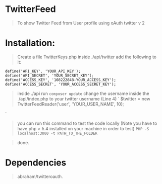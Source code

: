 # TwitterFeed

> To show Twitter Feed from User profile using oAuth twitter v 2

# Installation:

> Create a file TwitterKeys.php inside ./api/twitter add the following to it:
```
define('API_KEY', 'YOUR_API_KEY');
define('API_SECRET', 'YOUR_SECRET_KEY');
define('ACCESS_KEY', '108222848-YOUR_ACCESS_KEY');
define('ACCESS_SECRET', 'YOUR_ACCESS_SECRET_KEY');
```
> inside ./api run
 `
 composer update
 `
 > change the username inside the ./api/index.php to your twitter username (Line 4)
 `
 $twitter = new TwitterFeedReader('user', 'YOUR_USER_NAME', 10);

 `
 > you can run this command to test the code locally (Note you have to have php  > 5.4 installed on your machine in order to test)
 `PHP -S localhost:3000 -t PATH_TO_THE_FOLDER`

 > done.


# Dependencies
 > abraham/twitteroauth.
